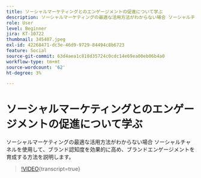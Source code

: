 ```yaml
---
title: ソーシャルマーケティングとのエンゲージメントの促進について学ぶ
description: ソーシャルマーケティングの最適な活用方法がわからない場合 ソーシャルチャネルを使用して、ブランド認知度を効果的に高め、ブランドエンゲージメントを育成する方法を説明します。
role: User
level: Beginner
jira: KT-10722
thumbnail: 345407.jpeg
exl-id: 42268471-dc3e-46d9-9729-84494c8b6723
feature: Social
source-git-commit: 63d4aea1c818d35724c0cdc14e69ea00eb06b4a0
workflow-type: tm+mt
source-wordcount: '62'
ht-degree: 3%

---
```


# ソーシャルマーケティングとのエンゲージメントの促進について学ぶ

ソーシャルマーケティングの最適な活用方法がわからない場合 ソーシャルチャネルを使用して、ブランド認知度を効果的に高め、ブランドエンゲージメントを育成する方法を説明します。

>[!VIDEO](https://video.tv.adobe.com/v/345407/?quality=12&learn=on){transcript=true}
